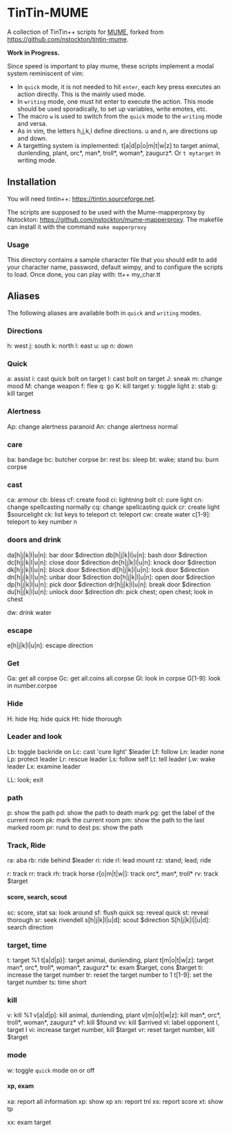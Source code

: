 # TinTin-MUME
A collection of TinTin++ scripts for [MUME](http://mume.org "MUME Home Page"),
forked from <https://github.com/nstockton/tintin-mume>.

**Work in Progress.**

Since speed is important to play mume, these scripts implement
a modal system reminiscent of vim:
- In `quick` mode, it is not needed to hit `enter`, each key press
  executes an action directly. This is the mainly used mode.
- In `writing` mode, one must hit enter to execute the action. This
  mode should be used sporadically, to set up variables, write emotes,
  etc.
- The macro `w` is used to switch from the `quick` mode to the
  `writing` mode and versa.
- As in vim, the letters h,j,k,l define directions. u and n, are
  directions up and down.
- A targetting system is implemented: t[a|d|p|o|m|t|w|z] to target
  animal, dunlending, plant, orc\*, man\*, troll\*, woman\*, zaugurz\*.
  Or `t mytarget` in writing mode.

## Installation ##

You will need tintin++: <https://tintin.sourceforge.net>.

The scripts are supposed to be used with the Mume-mapperproxy by
Nstockton: <https://github.com/nstockton/mume-mapperproxy>.
The makefile can install it with the command `make mapperproxy`

### Usage ###

This directory contains a sample character file that you should
edit to add your character name, password, default wimpy, and
to configure the scripts to load. Once done, you can play with:
    tt++ my_char.tt

## Aliases ##

The following aliases are available both in `quick` and `writing`
modes.

### Directions ###

h: west
j: south
k: north
l: east
u: up
n: down

### Quick ###

a: assist
i: cast quick bolt on target
I: cast bolt on target
J: sneak
m: change mood
M: change weapon
f: flee
q: go
K: kill target
y: toggle light
z: stab
g: kill target

### Alertness ###

Ap: change alertness paranoid
An: change alertness normal

### care ###

ba: bandage
bc: butcher corpse
br: rest
bs: sleep
bt: wake; stand
bu: burn corpse

### cast ###

ca: armour
cb: bless
cf: create food
ci: lightning bolt
cl: cure light
cn: change spellcasting normally
cq: change spellcasting quick
cr: create light $sourcelight
ck: list keys to teleport
ct: teleport
cw: create water
c[1-9]: teleport to key number n

### doors and drink ###

da[h|j|k|l|u|n]: bar door $direction
db[h|j|k|l|u|n]: bash door $direction
dc[h|j|k|l|u|n]: close door $direction
dn[h|j|k|l|u|n]: knock door $direction
dk[h|j|k|l|u|n]: block door $direction
dl[h|j|k|l|u|n]: lock door $direction
dn[h|j|k|l|u|n]: unbar door $direction
do[h|j|k|l|u|n]: open door $direction
dp[h|j|k|l|u|n]: pick door $direction
dr[h|j|k|l|u|n]: break door $direction
du[h|j|k|l|u|n]: unlock door $direction
dh: pick chest; open chest; look in chest

dw: drink water

### escape ###

e[h|j|k|l|u|n]: escape direction

### Get ###

Ga: get all corpse
Gc: get all.coins all.corpse
Gl: look in corpse
G[1-9]: look in number.corpse

### Hide ###

H: hide
Hq: hide quick
Ht: hide thorough

### Leader and look ###

Lb: toggle backride on
Lc: cast 'cure light' $leader
Lf: follow
Ln: leader none
Lp: protect leader
Lr: rescue leader
Ls: follow self
Lt: tell leader
Lw: wake leader
Lx: examine leader

LL: look; exit

### path ###

p: show the path
pd: show the path to death mark
pg: get the label of the current room
pk: mark the current room
pm: show the path to the last marked room
pr: rund to dest
ps: show the path

### Track, Ride ###

ra: aba
rb: ride behind $leader
ri: ride
rl: lead mount
rz: stand; lead; ride

r: track
rr: track
rh: track horse
r[o|m|t|w|]: track orc\*, man\*, troll\*
rv: track $target

#### score, search, scout ###

sc: score, stat
sa: look around
sf: flush quick
sq: reveal quick
st: reveal thorough
sr: seek rivendell
s[h|j|k|l|u|d]: scout $direction
S[h|j|k|l||u|d]: search direction

### target, time ###

t: target %1
t[a|d|p}]: target animal, dunlending, plant
t[m|o|t|w|z]: target man\*, orc\*, troll\*, woman\*, zaugurz\*
tx: exam $target, cons $target
ti: increase the target number
tr: reset the target number to 1
t[1-9]: set the target number 
ts: time short

### kill ###

v: kill %1
v[a|d|p]: kill animal, dunlending, plant
v[m|o|t|w|z]: kill man\*, orc\*, troll\*, woman\*, zaugurz\*
vf: kill $found
vv: kill $arrived
vl: label opponent l, target l
vi: increase target number, kill $target
vr: reset target number, kill $target

### mode ###

w: toggle `quick` mode on or off

#### xp, exam ###

xa: report all information
xp: show xp
xn: report tnl
xs: report score
xt: show tp

xx: exam target


